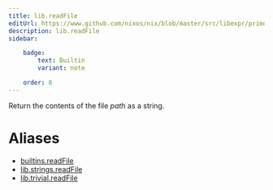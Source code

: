 ```yaml
---
title: lib.readFile
editUrl: https://www.github.com/nixos/nix/blob/master/src/libexpr/primops.cc
description: lib.readFile
sidebar:

    badge:
        text: Builtin
        variant: note

    order: 8
---
```


Return the contents of the file *path* as a string.


# Aliases

- [builtins.readFile](./reference/builtins/builtins-readFile)
- [lib.strings.readFile](./reference/lib/strings/lib-strings-readFile)
- [lib.trivial.readFile](./reference/lib/trivial/lib-trivial-readFile)


